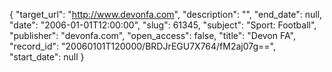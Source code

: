 {
  "target_url": "http://www.devonfa.com", 
  "description": "", 
  "end_date": null, 
  "date": "2006-01-01T12:00:00", 
  "slug": 61345, 
  "subject": "Sport: Football", 
  "publisher": "devonfa.com", 
  "open_access": false, 
  "title": "Devon FA", 
  "record_id": "20060101T120000/BRDJrEGU7X764/fM2aj07g==", 
  "start_date": null
}

